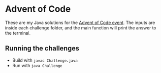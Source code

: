# Advent of Code

These are my Java solutions for the [Advent of Code event](https://adventofcode.com/). The inputs are inside each challenge folder, and the main function will print the answer to the terminal.

## Running the challenges

- Build with `javac Challenge.java`
- Run with `java Challenge` 
